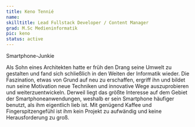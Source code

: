 ```yaml
---
title: Keno Tennié
name:
skilltitle: Lead Fullstack Developer / Content Manager
grad: M.Sc Medieninformatik 
pic: keno
status: active
---
```


Smartphone-Junkie

Als Sohn eines Architekten hatte er früh den Drang seine Umwelt zu gestalten und fand sich schließlich in den Weiten der Informatik wieder. Die Faszination, etwas von Grund auf neu zu erschaffen, ergriff ihn und bildet nun seine Motivation neue Techniken und innovative Wege auszuprobieren und weiterzuentwickeln. Derweil liegt das größte Interesse auf dem Gebiet der Smartphoneanwendungen, weshalb er sein Smartphone häufiger benutzt, als ihm eigentlich lieb ist. Mit genügend Kaffee und Fingerspitzengefühl ist ihm kein Projekt zu aufwändig und keine Herausforderung zu groß.
